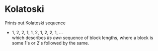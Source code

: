 # Kolatoski
Prints out Kolatoski sequence <br>
 -   1, 2, 2, 1, 1, 2, 1, 2, 2, 1, ... <br>
which describes <i>its own</i> sequence of block lengths, where a block is some 1's or 2's followed by the same.
  
